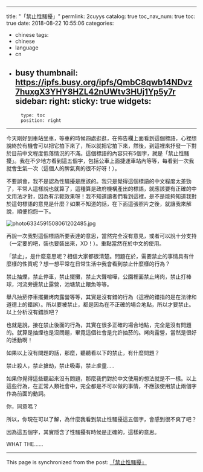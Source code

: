 
---
title: "「禁止性騷擾」"
permlink: 2cuyys
catalog: true
toc_nav_num: true
toc: true
date: 2018-08-22 10:55:06
categories:
- chinese
tags:
- chinese
- language
- cn
- busy
thumbnail: https://ipfs.busy.org/ipfs/QmbC8qwb14NDvz7huxgX3YHY8HZL42nUWtv3HUj1Yp5y7r
sidebar:
    right:
        sticky: true
widgets:
    -
        type: toc
        position: right
---


今天剛好到車站坐車，等車的時候四處逛逛，在佈告欄上面看到這個標語，心裡想說終於有機會可以把它拍下來了，所以就把它拍下來，然後，到這裡來抒發一下對於目前中文程度低落情況的不滿。這個標語的內容只有5個字，就是「禁止性騷擾」。我在不少地方看到這五個字，包括公車上面捷運車站內等等，每看到一次我就會生氣一次（這個人的脾氣真的很不好呀！）。

不要誤會，我不是認為性騷擾是應該的。我只是覺得這個標語的中文程度太差勁了，平常人這樣說也就算了，這種算是政府機構產出的標語，就應該要有正確的中文用法才對，因為有示範效果呀！我不知道讀者們看到這裡，是不是能夠知道我對於這句標語的意見是什麼？如果不知道的話，在下面這張照片之後，就讓我來解說，順便抱怨一下。

![photo6334591508061202485.jpg](https://ipfs.busy.org/ipfs/QmbC8qwb14NDvz7huxgX3YHY8HZL42nUWtv3HUj1Yp5y7r)

再說一次我對這個標語所要表達的意思，當然完全沒有意見，或者可以說十分支持（一定要的吧，裝也要裝出來，XD！）。重點當然在於中文的使用。

「禁止」，是什麼意思呢？相信大家都很清楚。問題在於，需要禁止的事情具有什麼樣的性質呢？想一想平常在日常生活中我會看到禁止什麼樣的行為？

禁止抽煙，禁止停車，禁止擺攤，禁止大聲喧嘩，公園裡面禁止烤肉，禁止打棒球，河流旁邊禁止露營，池塘禁止餵魚等等。

舉凡抽菸停車擺攤烤肉露營等等，其實是沒有錯的行為（這裡的錯指的是在法律和道德上的錯誤）。所以要被禁止，都是因為在不正確的場合地點，所以才要禁止。以上分析沒有錯誤吧？

也就是說，接在禁止後面的行為，其實在很多正確的場合地點，完全是沒有問題的。就算是抽煙也是沒問題，畢竟這個社會是允許抽菸的。烤肉露營，當然是很好的活動啊！

如果以上沒有問題的話，那麼，聽聽看以下的禁止，有什麼問題？

禁止殺人，禁止搶劫，禁止吸毒，禁止虐童.....

如果你覺得這些聽起來沒有問題，那麼我們對於中文使用的想法就是不一樣。以上這些行為，在正常人類社會中，完全都是不可以做的事情，不應該使用禁止兩個字作為前面的動詞。

你，同意嗎？

所以，你現在可以了解，為什麼我看到禁止性騷擾這五個字，會感到很不爽了吧？

因為這五個字，其實隱含了性騷擾有時候是正確的，這樣的意思。

WHAT THE…… 


- - -

This page is synchronized from the post: [「禁止性騷擾」](https://steemit.com/@deanliu/2cuyys)
